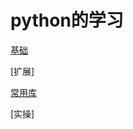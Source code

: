 # python的学习

[基础](/python/00-basic/README.md)

[扩展]

[常用库](/python/03-import/numpy/README.md)

[实操]

